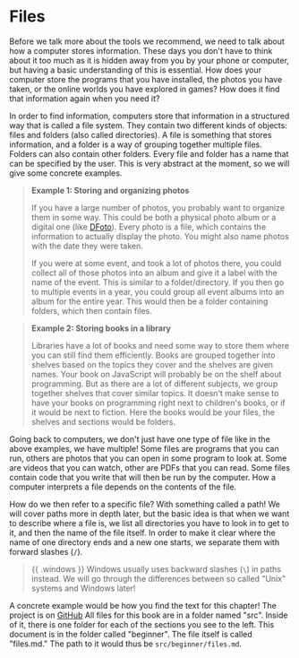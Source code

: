# Files

Before we talk more about the tools we recommend, we need to talk about how a
computer stores information. These days you don't have to think about it too
much as it is hidden away from you by your phone or computer, but having a
basic understanding of this is essential. How does your computer store the
programs that you have installed, the photos you have taken, or the online
worlds you have explored in games? How does it find that information again when
you need it?

In order to find information, computers store that information in a structured
way that is called a file system. They contain two different kinds of objects:
files and folders (also called directories). A file is something that stores
information, and a folder is a way of grouping together multiple files. Folders
can also contain other folders. Every file and folder has a name that can be
specified by the user. This is very abstract at the moment, so we will give some
concrete examples.

> **Example 1: Storing and organizing photos**
> 
> If you have a large number of photos, you probably want to organize them in
> some way. This could be both a physical photo album or a digital one (like
> [DFoto](https://dfoto.se)). Every photo is a file, which contains the
> information to actually display the photo. You might also name photos with
> the date they were taken.
> 
> If you were at some event, and took a lot of photos there, you could collect
> all of those photos into an album and give it a label with the name of the
> event. This is similar to a folder/directory. If you then go to multiple
> events in a year, you could group all event albums into an album for the
> entire year.  This would then be a folder containing folders, which then
> contain files.

> **Example 2: Storing books in a library**
> 
> Libraries have a lot of books and need some way to store them where you can
> still find them efficiently. Books are grouped together into shelves based on
> the topics they cover and the shelves are given names. Your book on
> JavaScript will probably be on the shelf about programming. But as there are
> a lot of different subjects, we group together shelves that cover similar
> topics. It doesn't make sense to have your books on programming right next to
> children's books, or if it would be next to fiction. Here the books would be
> your files, the shelves and sections would be folders.

Going back to computers, we don't just have one type of file like in the above
examples, we have multiple! Some files are programs that you can run, others
are photos that you can open in some program to look at. Some are videos that
you can watch, other are PDFs that you can read. Some files contain code that
you write that will then be run by the computer. How a computer interprets a
file depends on the contents of the file.

How do we then refer to a specific file? With something called a path! We will
cover paths more in depth later, but the basic idea is that when we want to
describe where a file is, we list all directories you have to look in to get to
it, and then the name of the file itself. In order to make it clear where the
name of one directory ends and a new one starts, we separate them with forward
slashes (`/`).

> {{ .windows }} Windows usually uses backward slashes (`\`) in paths
instead. We will go through the differences between so called "Unix" systems and
Windows later!

A concrete example would be how you find the text for this chapter! The
project is on [GitHub](https://github.com/dtekcth/data101) All files for this
book are in a folder named "src". Inside of it, there is one folder for each of
the sections you see to the left. This document is in the folder called
"beginner". The file itself is called "files.md." The path to it would thus be
`src/beginner/files.md`.
